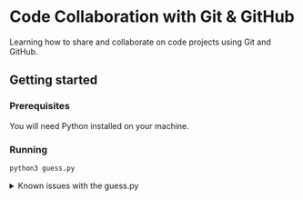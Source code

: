 # Code Collaboration with Git & GitHub

Learning how to share and collaborate on code projects using Git and GitHub.

## Getting started

### Prerequisites

You will need Python installed on your machine.

### Running

```sh
python3 guess.py
```

<details>
<summary>Known issues with the guess.py</summary>
This is intended for the students to figure out what is wrong with the code.

1. Unused `import math` that should be removed.
2. Attempts should initially be set to zero.
3. The print should be before the `count += 1`
4. The code should handle invalid inputs.
5. There should be comments explaining parts of the code.

</details>
